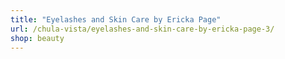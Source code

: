 ```yaml
---
title: "Eyelashes and Skin Care by Ericka Page"
url: /chula-vista/eyelashes-and-skin-care-by-ericka-page-3/
shop: beauty
---
```

